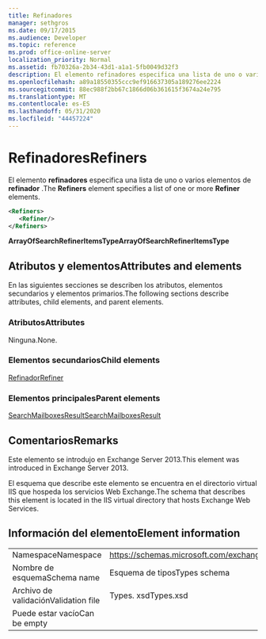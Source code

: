 ```yaml
---
title: Refinadores
manager: sethgros
ms.date: 09/17/2015
ms.audience: Developer
ms.topic: reference
ms.prod: office-online-server
localization_priority: Normal
ms.assetid: fb70326a-2b34-43d1-a1a1-5fb0049d32f3
description: El elemento refinadores especifica una lista de uno o varios elementos de refinador.
ms.openlocfilehash: a89a18550355ccc9ef916637305a189276ee2224
ms.sourcegitcommit: 88ec988f2bb67c1866d06b361615f3674a24e795
ms.translationtype: MT
ms.contentlocale: es-ES
ms.lasthandoff: 05/31/2020
ms.locfileid: "44457224"
---
```

# <a name="refiners"></a><span data-ttu-id="db900-103">Refinadores</span><span class="sxs-lookup"><span data-stu-id="db900-103">Refiners</span></span>

<span data-ttu-id="db900-104">El elemento **refinadores** especifica una lista de uno o varios elementos de **refinador** .</span><span class="sxs-lookup"><span data-stu-id="db900-104">The **Refiners** element specifies a list of one or more **Refiner** elements.</span></span> 
  
```XML
<Refiners>
   <Refiner/>
</Refiners>
```

 <span data-ttu-id="db900-105">**ArrayOfSearchRefinerItemsType**</span><span class="sxs-lookup"><span data-stu-id="db900-105">**ArrayOfSearchRefinerItemsType**</span></span>
## <a name="attributes-and-elements"></a><span data-ttu-id="db900-106">Atributos y elementos</span><span class="sxs-lookup"><span data-stu-id="db900-106">Attributes and elements</span></span>

<span data-ttu-id="db900-107">En las siguientes secciones se describen los atributos, elementos secundarios y elementos primarios.</span><span class="sxs-lookup"><span data-stu-id="db900-107">The following sections describe attributes, child elements, and parent elements.</span></span>
  
### <a name="attributes"></a><span data-ttu-id="db900-108">Atributos</span><span class="sxs-lookup"><span data-stu-id="db900-108">Attributes</span></span>

<span data-ttu-id="db900-109">Ninguna.</span><span class="sxs-lookup"><span data-stu-id="db900-109">None.</span></span>
  
### <a name="child-elements"></a><span data-ttu-id="db900-110">Elementos secundarios</span><span class="sxs-lookup"><span data-stu-id="db900-110">Child elements</span></span>

[<span data-ttu-id="db900-111">Refinador</span><span class="sxs-lookup"><span data-stu-id="db900-111">Refiner</span></span>](refiner.md)
  
### <a name="parent-elements"></a><span data-ttu-id="db900-112">Elementos principales</span><span class="sxs-lookup"><span data-stu-id="db900-112">Parent elements</span></span>

[<span data-ttu-id="db900-113">SearchMailboxesResult</span><span class="sxs-lookup"><span data-stu-id="db900-113">SearchMailboxesResult</span></span>](searchmailboxesresult.md)
  
## <a name="remarks"></a><span data-ttu-id="db900-114">Comentarios</span><span class="sxs-lookup"><span data-stu-id="db900-114">Remarks</span></span>

<span data-ttu-id="db900-115">Este elemento se introdujo en Exchange Server 2013.</span><span class="sxs-lookup"><span data-stu-id="db900-115">This element was introduced in Exchange Server 2013.</span></span>
  
<span data-ttu-id="db900-116">El esquema que describe este elemento se encuentra en el directorio virtual IIS que hospeda los servicios Web Exchange.</span><span class="sxs-lookup"><span data-stu-id="db900-116">The schema that describes this element is located in the IIS virtual directory that hosts Exchange Web Services.</span></span>
  
## <a name="element-information"></a><span data-ttu-id="db900-117">Información del elemento</span><span class="sxs-lookup"><span data-stu-id="db900-117">Element information</span></span>

|||
|:-----|:-----|
|<span data-ttu-id="db900-118">Namespace</span><span class="sxs-lookup"><span data-stu-id="db900-118">Namespace</span></span>  <br/> |https://schemas.microsoft.com/exchange/services/2006/types  <br/> |
|<span data-ttu-id="db900-119">Nombre de esquema</span><span class="sxs-lookup"><span data-stu-id="db900-119">Schema name</span></span>  <br/> |<span data-ttu-id="db900-120">Esquema de tipos</span><span class="sxs-lookup"><span data-stu-id="db900-120">Types schema</span></span>  <br/> |
|<span data-ttu-id="db900-121">Archivo de validación</span><span class="sxs-lookup"><span data-stu-id="db900-121">Validation file</span></span>  <br/> |<span data-ttu-id="db900-122">Types. xsd</span><span class="sxs-lookup"><span data-stu-id="db900-122">Types.xsd</span></span>  <br/> |
|<span data-ttu-id="db900-123">Puede estar vacío</span><span class="sxs-lookup"><span data-stu-id="db900-123">Can be empty</span></span>  <br/> ||
   

